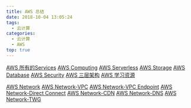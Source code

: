 ```yaml
---
title: AWS 总结
date: 2018-10-04 13:05:24
tags:
  - 云计算
categories:
  - 云计算  
  - AWS
top: true    
---
```


<p></p>
<!-- more -->


[AWS 所有的Services](../../../../2022/10/01/awsAllServices/)
[AWS Computing](../../../../2022/03/30/awsComputing/)
[AWS Serverless](../../../../2022/05/12/awsServerless/)
[AWS Storage](../../../../2022/10/01/awsStorage/)
[AWS Database](../../../../2022/10/01/awsDatabase/)
[AWS Security](../../../../2022/10/01/awssecurity/)
[AWS 三层架构](../../../../2022/05/01/awsArch/)
[AWS 学习资源](../../../../2022/10/01/awsStudyResource/)

[AWS Network](../../../../2022/10/01/awsNetwork/)
[AWS Network-VPC](../../../../2022/10/30/awsNetworkVPC/)
[AWS Network-VPC Endpoint](../../../../2022/06/17/awsNetworkVPCendpoint/)
[AWS Network-Direct Connect](../../../../2022/10/30/awsNetworkDX/)
[AWS Network-CDN](../../../../2022/05/03/awsNetworkCDN/)
[AWS Network-DNS](../../../../2022/05/03/awsNetworkDNS/)
[AWS Network-TWG](../../../../2022/05/05/awsNetworkTGW/)
 

